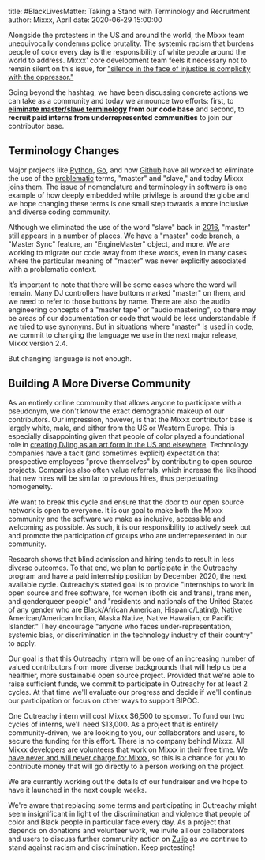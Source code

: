 title: #BlackLivesMatter: Taking a Stand with Terminology and Recruitment
author: Mixxx, April
date: 2020-06-29 15:00:00

Alongside the protesters in the US and around the world, the Mixxx team unequivocally condemns police brutality.
The systemic racism that burdens people of color every day is the responsibility of white people around the world to address.
Mixxx' core development team feels it necessary not to remain silent on this issue, for ["silence in the face of injustice is complicity with the oppressor."](https://www.theguardian.com/news/2000/sep/14/guardianobituaries)

Going beyond the hashtag, we have been discussing concrete actions we can take as a community and today we announce two efforts: first, to **[eliminate master/slave terminology](https://www.washingtonpost.com/opinions/2020/06/12/tech-industry-has-an-ugly-master-slave-problem/) from our code base** and second, to **recruit paid interns from underrepresented communities** to join our contributor base.

## Terminology Changes

Major projects like [Python](https://www.vice.com/en_us/article/8x7akv/masterslave-terminology-was-removed-from-python-programming-language), [Go](https://www.reddit.com/r/golang/comments/gy9ylr/go_has_removed_all_uses_of_blacklistwhitelist_and/fte1zk0/), and now [Github](https://www.cnet.com/news/microsofts-github-is-removing-coding-terms-like-master-and-slave/) have all worked to eliminate the use of the [problematic](https://blog.carbonfive.com/problematic-terminology-in-open-source/) terms, "master" and "slave," and today Mixxx joins them.
The issue of nomenclature and terminology in software is one example of how deeply embedded white privilege is around the globe and we hope changing these terms is one small step towards a more inclusive and diverse coding community.

Although we eliminated the use of the word "slave" back in [2016](https://github.com/mixxxdj/mixxx/commit/e59916caf72a256bb28b1722759a629c5cc9cf81), "master" still appears in a number of places.
We have a "master" code branch, a "Master Sync" feature, an "EngineMaster" object, and more.
We are working to migrate our code away from these words, even in many cases where the particular meaning of "master" was never explicitly associated with a problematic context.

It’s important to note that there will be some cases where the word will remain.
Many DJ controllers have buttons marked "master" on them, and we need to refer to those buttons by name.
There are also the audio engineering concepts of a "master tape" or "audio mastering", so there may be areas of our documentation or code that would be less understandable if we tried to use synonyms.
But in situations where "master" is used in code, we commit to changing the language we use in the next major release, Mixxx version 2.4.

But changing language is not enough.

## Building A More Diverse Community

As an entirely online community that allows anyone to participate with a pseudonym, we don't know the exact demographic makeup of our contributors.
Our impression, however, is that the Mixxx contributor base is largely white, male, and either from the US or Western Europe.
This is especially disappointing given that people of color played a foundational role in [creating DJing as an art form in the US and elsewhere](https://www.dukeupress.edu/Love-Saves-the-Day/).
Technology companies have a tacit (and sometimes explicit) expectation that prospective employees "prove themselves" by contributing to open source projects. Companies also often value referrals, which increase the likelihood that new hires will be similar to previous hires, thus perpetuating homogeneity.

We want to break this cycle and ensure that the door to our open source network is open to everyone.
It is our goal to make both the Mixxx community and the software we make as inclusive, accessible and welcoming as possible.
As such, it is our responsibility to actively seek out and promote the participation of groups who are underrepresented in our community.

Research shows that blind admission and hiring tends to result in less diverse outcomes.
To that end, we plan to participate in the [Outreachy](https://www.outreachy.org/) program and have a paid internship position by December 2020, the next available cycle.
Outreachy’s stated goal is to provide "internships to work in open source and free software, for women (both cis and trans), trans men, and genderqueer people" and "residents and nationals of the United States of any gender who are Black/African American, Hispanic/Latin@, Native American/American Indian, Alaska Native, Native Hawaiian, or Pacific Islander."
They encourage "anyone who faces under-representation, systemic bias, or discrimination in the technology industry of their country" to apply.

Our goal is that this Outreachy intern will be one of an increasing number of valued contributors from more diverse backgrounds that will help us be a healthier, more sustainable open source project.
Provided that we're able to raise sufficient funds, we commit to participate in Outreachy for at least 2 cycles.  At that time we'll evaluate our progress and decide if we'll continue our participation or focus on other ways to support BIPOC.

One Outreachy intern will cost Mixxx $6,500 to sponsor.
To fund our two cycles of interns, we'll need $13,000.
As a project that is entirely community-driven, we are looking to you, our collaborators and users, to secure the funding for this effort. There is no company behind Mixxx.
All Mixxx developers are volunteers that work on Mixxx in their free time.
We [have never and will never charge for Mixxx](/news/2020-05-22-you-dont-need-to-pay-for-mixxx/), so this is a chance for you to contribute money that will go directly to a person working on the project.

We are currently working out the details of our fundraiser and we hope to have it launched in the next couple weeks.

We're aware that replacing some terms and participating in Outreachy might seem insignificant in light of the discrimination and violence that people of color and Black people in particular face every day.
As a project that depends on donations and volunteer work, we invite all our collaborators and users to discuss further community action on [Zulip](https://mixxx.zulipchat.com) as we continue to stand against racism and discrimination.
Keep protesting!
